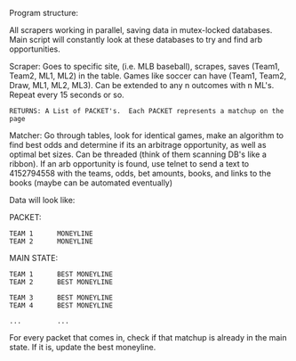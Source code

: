 Program structure:

All scrapers working in parallel, saving data in mutex-locked databases.  Main script will constantly look at these databases to try and find arb opportunities. 

Scraper:
    Goes to specific site, (i.e. MLB baseball), scrapes, saves (Team1, Team2, ML1, ML2) in the table.  Games like soccer can have (Team1, Team2, Draw, ML1, ML2, ML3).  Can be extended to any n outcomes with n ML's.  Repeat every 15 seconds or so.

    RETURNS: A List of PACKET's.  Each PACKET represents a matchup on the page

Matcher:
    Go through tables, look for identical games, make an algorithm to find best odds and determine if its an arbitrage opportunity, as well as optimal bet sizes.  Can be threaded (think of them scanning DB's like a ribbon).  If an arb opportunity is found, use telnet to send a text to 4152794558 with the teams, odds, bet amounts, books, and links to the books (maybe can be automated eventually)


Data will look like:

PACKET:

    TEAM 1      MONEYLINE
    TEAM 2      MONEYLINE

MAIN STATE:

    TEAM 1      BEST MONEYLINE
    TEAM 2      BEST MONEYLINE

    TEAM 3      BEST MONEYLINE
    TEAM 4      BEST MONEYLINE

    ...         ...

For every packet that comes in, check if that matchup is already in the main state.  If it is, update the best moneyline. 




